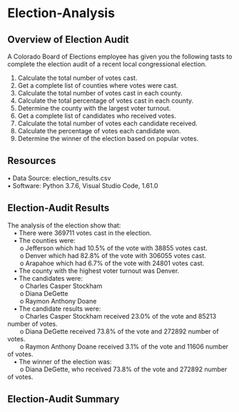 # Election-Analysis

## Overview of Election Audit

A Colorado Board of Elections employee has given you the following tasts to complete the election audit of a recent local congressional election.
1. Calculate the total number of votes cast.
2. Get a complete list of counties where votes were cast.
3. Calculate the total number of votes cast in each county.
4. Calculate the total percentage of votes cast in each county.
5. Determine the county with the largest voter turnout.
6. Get a complete list of candidates who received votes.
7. Calculate the total number of votes each candidate received.
8. Calculate the percentage of votes each candidate won.
9. Determine the winner of the election based on popular votes.

## Resources
•	Data Source: election_results.csv <br>
• Software: Python 3.7.6, Visual Studio Code, 1.61.0

## Election-Audit Results
The analysis of the election show that:<br>
&emsp;•	There were 369711 votes cast in the election.<br>
&emsp;• The counties were:<br>
&emsp;&emsp;o	Jefferson which had 10.5% of the vote with 38855 votes cast.<br>
&emsp;&emsp;o	Denver which had 82.8% of the vote with 306055 votes cast.<br>
&emsp;&emsp;o	Arapahoe which had 6.7% of the vote with 24801 votes cast.<br>
&emsp;• The county with the highest voter turnout was Denver.<br>
&emsp;• The candidates were:<br>
&emsp;&emsp;o	Charles Casper Stockham<br>
&emsp;&emsp;o	Diana DeGette<br>
&emsp;&emsp;o	Raymon Anthony Doane<br>
&emsp;•	The candidate results were:<br>
&emsp;&emsp;o	Charles Casper Stockham received 23.0% of the vote and 85213 number of votes.<br>
&emsp;&emsp;o	Diana DeGette received 73.8% of the vote and 272892 number of votes.<br>
&emsp;&emsp;o	Raymon Anthony Doane received 3.1% of the vote and 11606 number of votes.<br>
&emsp;•	The winner of the election was:<br>
&emsp;&emsp;o	Diana DeGette, who received 73.8% of the vote and 272892 number of votes.

## Election-Audit Summary


